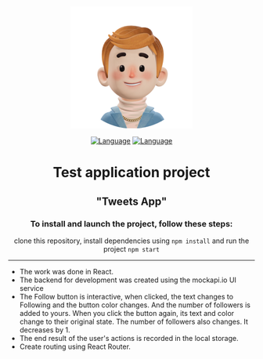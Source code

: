 <div align="center">

![GoIT](./src/images/boy.png)
</div>
<div align="center">

[![Language](https://img.shields.io/badge/Language-EN-blue.svg)](README.en.md)
[![Language](https://img.shields.io/badge/Language-UA-yellow.svg)](README.md)
</div>

<div align="center">

# Test application project
## "Tweets App"

### To install and launch the project, follow these steps:
clone this repository, install dependencies using ```npm install``` and run the project  ```npm start```

</div>

___

- The work was done in React.
- The backend for development was created using the mockapi.io UI service
- The Follow button is interactive, when clicked, the text changes to Following and the button color changes. And the number of followers is added to yours. When you click the button again, its text and color change to their original state. The number of followers also changes. It decreases by 1.
- The end result of the user's actions is recorded in the local storage.
- Create routing using React Router.


